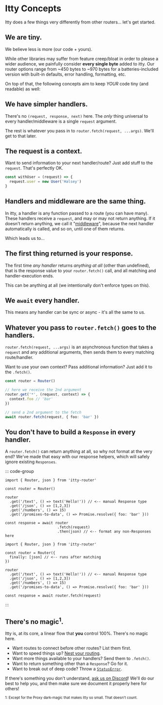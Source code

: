 # Itty Concepts
Itty does a few things very differently from other routers... let's get started.

## We are tiny.

We believe less is more (our code + yours).

While other libraries may suffer from feature creep/bloat in order to please a wider audience, we painfully consider **every single byte** added to itty. Our router options range from ~450 bytes to ~970 bytes for a batteries-included version with built-in defaults, error handling, formatting, etc.

On top of that, the following concepts aim to keep *YOUR* code tiny (and readable) as well:

## We have simpler handlers.

There's no `(request, response, next)` here.  The *only* thing universal to every handler/middleware is a single `request` argument.  

The rest is whatever you pass in to `router.fetch(request, ...args)`.  We'll get to that later.

## The request is a context.

Want to send information to your next handler/route?  Just add stuff to the `request`.  That's perfectly OK.

```ts
const withUser = (request) => {
  request.user = new User('Halsey')
}
```

## Handlers and middleware are the same thing.

In itty, a handler is any function passed to a route (you can have many).  These handlers receive a `request`, and may or may not return anything.  If it doesn't return anything, we call it "[middleware](/itty-router/middleware/)", because the next handler automatically is called, and so on, until one of them returns.

Which leads us to...

## The first thing returned is your response.

The first time *any handler* returns *anything at all* (other than undefined), that is the response value to your `router.fetch()` call, and all matching and handler-execution ends.

This can be anything at all (we intentionally don't enforce types on this).

## We `await` every handler.

This means any handler can be sync or async - it's all the same to us.

## Whatever you pass to `router.fetch()` goes to the handlers.

`router.fetch(request, ...args)` is an asynchronous function that takes a `request` and any additional arguments, then sends them to every matching route/handler.

Want to use your own context? Pass additional information? Just add it to the `.fetch()`.

```ts
const router = Router()

// here we receive the 2nd argument
router.get('*', (request, context) => {
  context.foo // 'bar'
})

// send a 2nd argument to the fetch
await router.fetch(request, { foo: 'bar' })
```

## You don't have to build a `Response` in every handler.

A `router.fetch()` can return anything at all, so why not format at the very end?  We've made that easy with our response helpers, which will safely ignore existing `Responses`.

::: code-group

```ts[Using the Promise Chain]
import { Router, json } from 'itty-router'

const router = Router()

router
  .get('/text', () => text('Hello!')) // <-- manual Response type
  .get('/json', () => [1,2,3])
  .get('/numbers', () => 15)
  .get('/promises-to-data', () => Promise.resolve({ foo: 'bar' }))

const response = await router
                        .fetch(request)
                        .then(json) // <-- format any non-Responses here
```

```ts[Using Router stages]
import { Router, json } from 'itty-router'

const router = Router({
  finally: [json] // <-- runs after matching
})

router
  .get('/text', () => text('Hello!')) // <-- manual Response type
  .get('/json', () => [1,2,3])
  .get('/numbers', () => 15)
  .get('/promises-to-data', () => Promise.resolve({ foo: 'bar' }))

const response = await router.fetch(request)
```

:::

## There's no magic<sup>1</sup>.

Itty is, at its core, a linear flow that **you** control 100%. There's no magic here.

- Want routes to connect before other routes?  List them first.  
- Want to speed things up?  [Nest your routing](/itty-router/nesting).  
- Want more things available to your handlers? Send them to `.fetch()`.
- Want to return something other than a `Response`?  Go for it.
- Want to break out of deep code?  Throw a [`StatusError`](/itty-router/api#statuserror).

If there's something you don't understand, [ask us on Discord](https://discord.gg/53vyrZAu9u)!  We'll do our best to help you, and then make sure we document it properly here for others!

<sub>1: Except for the Proxy dark-magic that makes itty so small. That doesn't count.</sub>

